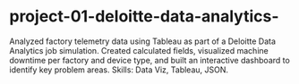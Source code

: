 # project-01-deloitte-data-analytics-
Analyzed factory telemetry data using Tableau as part of a Deloitte Data Analytics job simulation. Created calculated fields, visualized machine downtime per factory and device type, and built an interactive dashboard to identify key problem areas. Skills: Data Viz, Tableau, JSON. 
